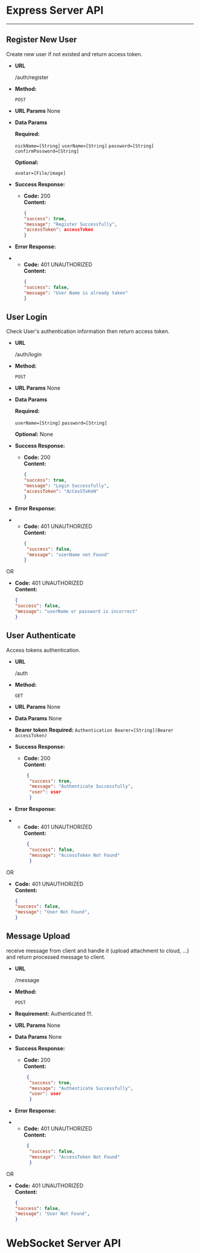 Express Server API<a name="TOP"></a>
===================
- - - - 
**Register New User**
----
  Create new user if not existed and return access token.

* **URL**

  /auth/register

* **Method:**

  `POST`
  
*  **URL Params**
  None
* **Data Params**

   **Required:**
 
   `nickName=[String]`
   `userName=[String]`
   `password=[String]`
   `confirmPassword=[String]`

   **Optional:**
 
   `avatar=[File/image]`

* **Success Response:**

  * **Code:** 200 <br />
    **Content:** 
    ```JSON
    { 
    "success": true,
    "message": "Register Successfully",
    "accessToken": accessToken
    }
    ```
 
* **Error Response:**
* 
  * **Code:** 401 UNAUTHORIZED <br />
    **Content:** 
    ```JSON
    {
    "success": false,
    "message": "User Name is already taken"
    }
    ```

**User Login**
----
  Check User's authentication information then return access token.

* **URL**

  /auth/login

* **Method:**

  `POST`
  
*  **URL Params**
  None
* **Data Params**

   **Required:**
 
   `userName=[String]`
   `password=[String]`

   **Optional:**
  None 

* **Success Response:**

  * **Code:** 200 <br />
    **Content:** 
    ```JSON
    { 
    "success": true,
    "message": "Login Successfully",
    "accessToken": "AcCesSToKeN"
    }
    ```
 
* **Error Response:**
* 
  * **Code:** 401 UNAUTHORIZED <br />
    **Content:** 
    ```JSON
    {
     "success": false,
     "message": "userName not Found"
    }
    ```
OR
 * **Code:** 401 UNAUTHORIZED <br />
    **Content:** 
    ```JSON
    {
    "success": false,
    "message": "userName or password is incorrect"
    }
    ```
    
**User Authenticate**
----
  Access tokens authentication.

* **URL**

  /auth

* **Method:**

  `GET`
  
*  **URL Params**
  None
* **Data Params**
  None
* **Bearer token**
  **Required:**
  `Authentication Bearer=[String](Bearer accessToken)`
  
* **Success Response:**

  * **Code:** 200 <br />
    **Content:** 
    ```JSON
     { 
      "success": true,
      "message": "Authenticate Successfully",
      "user": user
      }
    ```
 
* **Error Response:**
* 
  * **Code:** 401 UNAUTHORIZED <br />
    **Content:** 
    ```JSON
     { 
      "success": false,
      "message": "AccessToken Not Found"
      }
     ```
OR
 * **Code:** 401 UNAUTHORIZED <br />
    **Content:** 
    ```JSON
    {
    "success": false,
    "message": "User Not Found",
    }
    ```
    
**Message Upload**
----
  receive message from client and handle it (upload attachment to cloud, ...) and return processed message to client.

* **URL**

  /message

* **Method:**

  `POST`
  
* **Requirement:**
  Authenticated !!!.
*  **URL Params**
  None
* **Data Params**
  None
  
* **Success Response:**

  * **Code:** 200 <br />
    **Content:** 
    ```JSON
     { 
      "success": true,
      "message": "Authenticate Successfully",
      "user": user
      }
    ```
 
* **Error Response:**
* 
  * **Code:** 401 UNAUTHORIZED <br />
    **Content:** 
    ```JSON
     { 
      "success": false,
      "message": "AccessToken Not Found"
      }
     ```
OR
 * **Code:** 401 UNAUTHORIZED <br />
    **Content:** 
    ```JSON
    {
    "success": false,
    "message": "User Not Found",
    }
    ```
    

WebSocket Server API
===================
